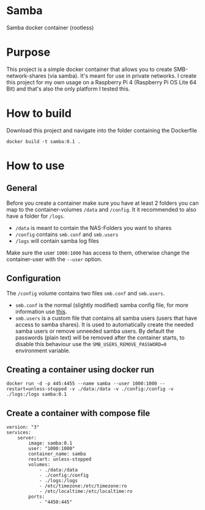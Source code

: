 # Samba
		
Samba docker container (rootless)
		
# Purpose
		
This project is a simple docker container that allows you to create SMB-network-shares (via samba). It's meant for use in private networks.
I create this project for my own usage on a Raspberry Pi 4 (Raspberry Pi OS Lite 64 Bit) and that's also the only platform I tested this.


# How to build
		
Download this project and navigate into the folder containing the Dockerfile
		
    docker build -t samba:0.1 .

# How to use
		
## General
		
Before you create a container make sure you have at least 2 folders you can map to the container-volumes `/data` and `/config`.
It it recommended to also have a folder for `/logs`.
		
* `/data` is meant to contain the NAS-Folders you want to shares
* `/config` contains `smb.conf` and `smb.users`
* `/logs` will contain samba log files
		
Make sure the user `1000:1000` has access to them, otherwise change the container-user with the `--user` option.
		
## Configuration
		
The `/config` volume contains two files `smb.conf` and `smb.users`.
* `smb.conf` is the normal (slightly modified) samba config file, for more information use [this](https://www.samba.org/samba/docs/current/man-html/smb.conf.5.html).
* `smb.users` is a custom file that contains all samba users (users that have access to samba shares). It is used to automatically create the needed samba users or remove unneeded samba users. By default the passwords (plain text) will be removed after the container starts, to disable this behaviour use the `SMB_USERS_REMOVE_PASSWORD=0` environment variable.
		
## Creating a container using docker run
    docker run -d -p 445:4455 --name samba --user 1000:1000 --restart=unless-stopped -v ./data:/data -v ./config:/config -v ./logs:/logs samba:0.1
		
## Create a container with compose file
    version: "3"
    services:
        server:
            image: samba:0.1
            user: "1000:1000"
            container_name: samba
            restart: unless-stopped
            volumes:
                - ./data:/data
                - ./config:/config
                - ./logs:/logs
                - /etc/timezone:/etc/timezone:ro
                - /etc/localtime:/etc/localtime:ro
            ports:
                - "4450:445"
